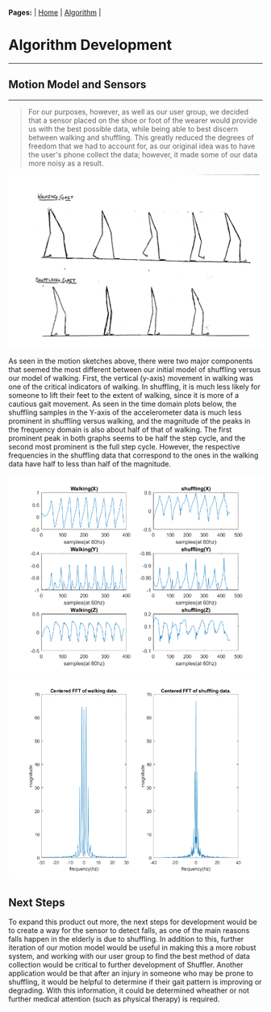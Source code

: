 **Pages:** | [Home](https://rickyroze.github.io/QEA2_Project1/ "home") | [Algorithm](https://rickyroze.github.io/QEA2_Project1/Algorithm "algorithm") |
# **Algorithm Development**
---


## Motion Model and Sensors
---
> For our purposes, however, as well as our user group, we decided that a sensor placed on the shoe or foot of the wearer would provide us with the best possible data, while being able to best discern between walking and shuffling. This greatly reduced the degrees of freedom that we had to account for, as our original idea was to have the user's phone collect the data; however, it made some of our data more noisy as a result. 

![](./Shuffler.png)

As seen in the motion sketches above, there were two major components that seemed the most different between our initial model of shuffling versus our model of walking. First, the vertical (y-axis) movement in walking was one of the critical indicators of walking. In shuffling, it is much less likely for someone to lift their feet to the extent of walking, since it is more of a cautious gait movement. As seen in the time domain plots below, the shuffling samples in the Y-axis of the accelerometer data is much less prominent in shuffling versus walking, and the magnitude of the peaks in the frequency domain is also about half of that of walking. The first prominent peak in both graphs seems to be half the step cycle, and the second most prominent is the full step cycle. However, the respective frequencies in the shuffling data that correspond to the ones in the walking data have half to less than half of the magnitude. 

![](./TimeDomainPlots.png)
![](./FrequencyDomainPlots.png)

## Next Steps

To expand this product out more, the next steps for development would be to create a way for the sensor to detect falls, as one of the main reasons falls happen in the elderly is due to shuffling. In addition to this, further iteration of our motion model would be useful in making this a more robust system, and working with our user group to find the best method of data collection would be critical to further development of Shuffler. Another application would be that after an injury in someone who may be prone to shuffling, it would be helpful to determine if their gait pattern is improving or degrading. With this information, it could be determined wheather or not further medical attention (such as physical therapy) is required.  
